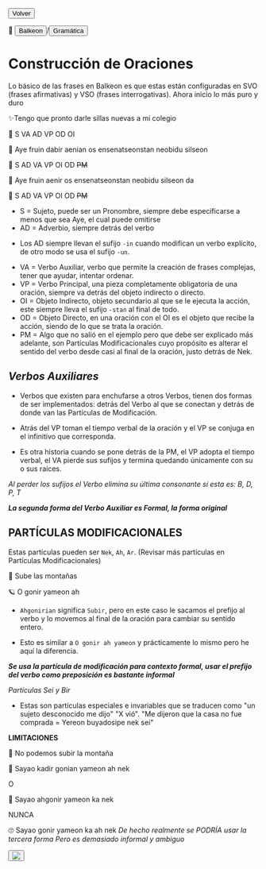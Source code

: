 <button class="button-82-pushable" role="button" onclick="history.back()">
  <span class="button-82-shadow"></span>
  <span class="button-82-edge"></span>
  <span class="button-82-front text">
  Volver
 </span> </button>

📂 <button class="button-16" role="button" onclick="location.href='../../index'">Balkeon</button>/<button class="button-16" role="button" onclick="location.href='../index'">Gramática</button>

# Construcción de Oraciones

Lo básico de las frases en Balkeon es que estas están configuradas en SVO (frases afirmativas) y VSO (frases interrogativas). Ahora inicio lo más puro y duro

✨Tengo que pronto darle sillas nuevas a mi colegio

👀 S VA AD VP OD OI

🌟 Aye fruin dabir aenian os ensenatseonstan neobidu silseon

🚀 S AD VA VP OI OD ~~PM~~

🌟 Aye fruin aenir os ensenatseonstan neobidu silseon da

🚀 S AD VA VP OI OD ~~PM~~

- S = Sujeto, puede ser un Pronombre, siempre debe especificarse a menos que sea Aye, el cual puede omitirse 
- AD = Adverbio, siempre detrás del verbo
* Los AD siempre llevan el sufijo `-in` cuando modifican un verbo explícito, de otro modo se usa el sufijo `-un`. 
- VA = Verbo Auxiliar, verbo que permite la creación de frases complejas, tener que ayudar, intentar ordenar. 
- VP = Verbo Principal, una pieza completamente obligatoria de una oración, siempre va detrás del objeto indirecto o directo.
- OI = Objeto Indirecto, objeto secundario al que se le ejecuta la acción, este siempre lleva el sufijo `-stan` al final de todo. 
- OD = Objeto Directo, en una oración con el OI es el objeto que recibe la acción, siendo de lo que se trata la oración.
- PM = Algo que no salió en el ejemplo pero que debe ser explicado más adelante, son Partículas Modificacionales cuyo propósito es alterar el sentido del verbo desde casi al final de la oración, justo detrás de Nek.

## ***Verbos Auxiliares***

- Verbos que existen para enchufarse a otros Verbos, tienen dos formas de ser implementados: detrás del Verbo al que se conectan y detrás de donde van las Partículas de Modificación.

- Atrás del VP toman el tiempo verbal de la oración y el VP se conjuga en el infinitivo que corresponda. 

- Es otra historia cuando se pone detrás de la PM, el VP adopta el tiempo verbal, el VA pierde sus sufijos y termina quedando únicamente con su o sus raíces. 

*Al perder los sufijos el Verbo elimina su última consonante si esta es: B, D, P, T*

***La segunda forma del Verbo Auxiliar es Formal, la forma original***

## PARTÍCULAS MODIFICACIONALES

Estas partículas pueden ser `Nek`, `Ah`, `Ar`. (Revisar más partículas en Partículas Modificacionales)

💫 Sube las montañas

🪐 O gonir yameon ah

- `Ahgonirian` significa `Subir`, pero en este caso le sacamos el prefijo al verbo y lo movemos al final de la oración para cambiar su sentido entero.

- Esto es similar a `O gonir ah yameon` y prácticamente lo mismo pero he aquí la diferencia.

***Se usa la partícula de modificación para contexto formal, usar el prefijo del verbo como preposición es bastante informal***

*Partículas Sei y Bir*

- Estas son partículas especiales e invariables que se traducen como "un sujeto desconocido me dijo" "X vió". "Me dijeron que la casa no fue comprada = Yereon buyadosipe nek sei"

**LIMITACIONES**

🌟 No podemos subir la montaña

🚀 Sayao kadir gonian yameon ah nek

O

🚀 Sayao ahgonir yameon ka nek

NUNCA

🙄 Sayao gonir yameon ka ah nek
*De hecho realmente se PODRÍA usar la tercera forma Pero es demasiado informal y ambiguo*

<button class="button-17" role="button" onclick="langRedirect('es')"><img src="https://img.icons8.com/?size=35&id=95094&format=png&color=000000"/></button> 
